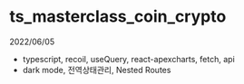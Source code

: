 # ts_masterclass_coin_crypto

2022/06/05
- typescript, recoil, useQuery, react-apexcharts, fetch, api
- dark mode, 전역상태관리, Nested Routes
